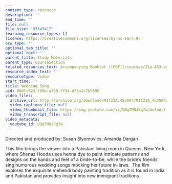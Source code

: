 ```yaml
---
content_type: resource
description: ''
end_time: ''
file: null
file_size: '93547417'
learning_resource_types: []
license: https://creativecommons.org/licenses/by-nc-sa/4.0/
ocw_type: ''
optional_tab_title: ''
optional_text: ''
parent_title: Study Materials
parent_type: CourseSection
related_resources_text: Accompanying Booklet ([PDF](/courses/21a-453-anthropology-of-the-middle-east-spring-2004/resources/weddingsong-1))
resource_index_text: ''
resourcetype: Video
start_time: ''
title: Wedding Song
uid: 860fc923-f60b-a769-7f54-df3a1c7b5895
video_files:
  archive_url: http://archive.org/download/MIT21A.453S04/MIT21A_453S04wedding_song_300k.mp4
  video_captions_file: null
  video_thumbnail_file: https://img.youtube.com/vi/UQqTMNJ3q7w/default.jpg
  video_transcript_file: null
video_metadata:
  youtube_id: UQqTMNJ3q7w
---
```


Directed and produced by: Susan Slyomovics, Amanda Dargan

This film brings the viewer into a Pakistani living room in Queens, New York, where Shenaz Hooda uses henna dye to paint intricate patterns and designs on the hands and feet of a bride-to-be, while the bride’s friends sing humorous wedding songs mocking her future in-laws.  The film explores the exquisite mehendi body painting tradition as it is found in India and Pakistan and provides insight into new immigrant traditions.


